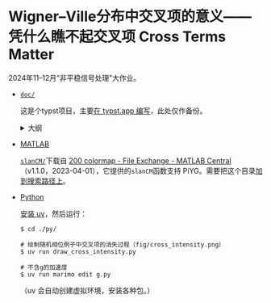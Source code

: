 # Wigner–Ville分布中交叉项的意义——凭什么瞧不起交叉项 Cross Terms Matter

2024年11–12月“非平稳信号处理”大作业。

- [`doc/`](./doc/)

  这是个typst项目，主要[在 typst.app 编写](https://typst.app/project/ryphBqBZzGVrPAG73GgFBE)，此处仅作备份。

  <details>
  <summary>大纲</summary>

  - 0 问题的引入——第一节 意义

  - 1 WVD可以没有交叉项

      - 回顾课上WVD定义，引出随机信号WVD的定义；两个确定信号分量的WVD，随机信号可以没有交叉项
      - 构造的没有交叉项的随机信号，理论算一下期望是零，（时域图）
      - 四张图，交叉项有、若有若无、无、曲线图

  - 2 交叉项的物理意义

      - 定性 自项没相位信息，互项有相位差信息；
      - 引理：互WVD的平移性质：时间和频率同时移动；
      - 用引理论证cos
      - 动图；钟表；
      - 检测弱信号

  - 3 交叉项的几何特征

      - 振荡位置（Outer）；
      - 振荡方向；振荡疏密；

  - 4 交叉项显现到时域

      - 先说拍频；
      - 动图；

  - ∞ 意外发现

      - 谐振子薛定谔方程；
      - 词典；

  - 感谢老师和同学批评指正！

  </details>

- [MATLAB](./matlab/)

  [`slanCM/`](./matlab/slanCM/)下载自 [200 colormap - File Exchange - MATLAB Central](https://www.mathworks.com/matlabcentral/fileexchange/120088-200-colormap)（v1.1.0，2023-04-01），它提供的`slanCM`函数支持 PiYG。需要把这个目录[加到搜索路径上](https://www.mathworks.com/help/matlab/ref/addpath.html)。

- [Python](./py/)

  [安装 uv](https://docs.astral.sh/uv/getting-started/installation/)，然后运行：

    ```shell
    $ cd ./py/

    # 绘制随机相位例子中交叉项的消失过程（fig/cross_intensity.png）
    $ uv run draw_cross_intensity.py

    # 不含g的加速度
    $ uv run marimo edit g.py
    ```

    （uv 会自动创建虚拟环境，安装各种包。）
